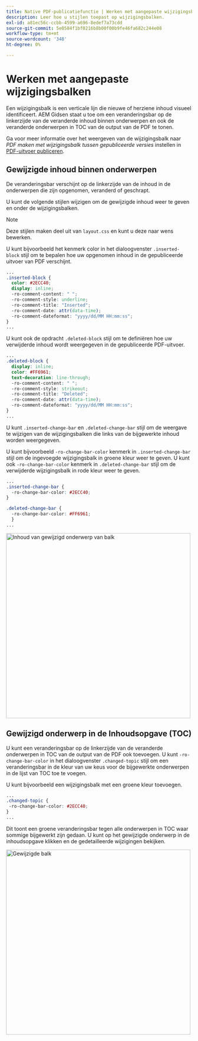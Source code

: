 ```yaml
---
title: Native PDF-publicatiefunctie | Werken met aangepaste wijzigingsbalken
description: Leer hoe u stijlen toepast op wijzigingsbalken.
exl-id: a81ec56c-ccbb-4599-a696-8edef7a73cdd
source-git-commit: 5e0584f1bf0216b8b00f00b9fe46fa682c244e08
workflow-type: tm+mt
source-wordcount: '348'
ht-degree: 0%

---
```


# Werken met aangepaste wijzigingsbalken

Een wijzigingsbalk is een verticale lijn die nieuwe of herziene inhoud visueel identificeert. AEM Gidsen staat u toe om een veranderingsbar op de linkerzijde van de veranderde inhoud binnen onderwerpen en ook de veranderde onderwerpen in TOC van de output van de PDF te tonen.

Ga voor meer informatie over het weergeven van de wijzigingsbalk naar *PDF maken met wijzigingsbalk tussen gepubliceerde versies* instellen in [PDF-uitvoer publiceren](../web-editor/native-pdf-web-editor.md).

## Gewijzigde inhoud binnen onderwerpen

De veranderingsbar verschijnt op de linkerzijde van de inhoud in de onderwerpen die zijn opgenomen, veranderd of geschrapt.

U kunt de volgende stijlen wijzigen om de gewijzigde inhoud weer te geven en onder de wijzigingsbalken.


>[!NOTE]
>
>Deze stijlen maken deel uit van `layout.css` en kunt u deze naar wens bewerken.

U kunt bijvoorbeeld het kenmerk color in het dialoogvenster `.inserted-block` stijl om te bepalen hoe uw opgenomen inhoud in de gepubliceerde uitvoer van PDF verschijnt.


```css
...
.inserted-block { 
  color: #2ECC40; 
  display: inline; 
  -ro-comment-content: " "; 
  -ro-comment-style: underline; 
  -ro-comment-title: "Inserted"; 
  -ro-comment-date: attr(data-time); 
  -ro-comment-dateformat: "yyyy/dd/MM HH:mm:ss"; 
} 
...
```

U kunt ook de opdracht `.deleted-block` stijl om te definiëren hoe uw verwijderde inhoud wordt weergegeven in de gepubliceerde PDF-uitvoer.

```css
...
.deleted-block { 
  display: inline; 
  color: #FF6961; 
  text-decoration: line-through; 
  -ro-comment-content: " "; 
  -ro-comment-style: strikeout; 
  -ro-comment-title: "Deleted"; 
  -ro-comment-date: attr(data-time); 
  -ro-comment-dateformat: "yyyy/dd/MM HH:mm:ss"; 
} 
...
```

U kunt `.inserted-change-bar` en `.deleted-change-bar` stijl om de weergave te wijzigen van de wijzigingsbalken die links van de bijgewerkte inhoud worden weergegeven.

U kunt bijvoorbeeld `-ro-change-bar-color` kenmerk in `.inserted-change-bar` stijl om de ingevoegde wijzigingsbalk in groene kleur weer te geven. U kunt ook `-ro-change-bar-color` kenmerk in `.deleted-change-bar` stijl om de verwijderde wijzigingsbalk in rode kleur weer te geven.

```css
...
.inserted-change-bar { 
  -ro-change-bar-color: #2ECC40; 
} 

.deleted-change-bar { 
  -ro-change-bar-color: #FF6961; 
  } 
...
```

<img src="./assets/changed-bar-content.png" alt="Inhoud van gewijzigd onderwerp van balk" width="500">

## Gewijzigd onderwerp in de Inhoudsopgave (TOC)

U kunt een veranderingsbar op de linkerzijde van de veranderde onderwerpen in TOC van de output van de PDF ook toevoegen. U kunt `-ro-change-bar-color` in het dialoogvenster `.changed-topic` stijl om een veranderingsbar in de kleur van uw keus voor de bijgewerkte onderwerpen in de lijst van TOC toe te voegen.

U kunt bijvoorbeeld een wijzigingsbalk met een groene kleur toevoegen.

```css
...
.changed-topic { 
 -ro-change-bar-color: #2ECC40; 
}  
...
```


Dit toont een groene veranderingsbar tegen alle onderwerpen in TOC waar sommige bijgewerkt zijn gedaan. U kunt op het gewijzigde onderwerp in de inhoudsopgave klikken en de gedetailleerde wijzigingen bekijken.

<img src="./assets/changed-bar-TOC.png" alt="Gewijzigde balk" width="500">
